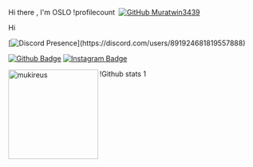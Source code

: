Hi there , I'm OSLO
 !profilecount&nbsp; 
 [![GitHub Muratwin3439](https://img.shields.io/github/followers/Ishylol?label=follow&style=social)](https://github.com/Ishylol)&nbsp; 

Hi

 [![Discord Presence](https://lanyard-profile-readme.vercel.app/api/891924681819557888?theme=light&bg=809ecf&animated=false&hideDiscrim=true&borderRadius=30px&idleMessage=Probably%20doing%20something%20else...)](https://discord.com/users/891924681819557888)


[![Github Badge](https://img.shields.io/badge/-Github-000?style=quare&labelColor=000&logo=Github&logoColor=white&link=link)](https://www.github.com/Ishylol) 
[![Instagram Badge](https://img.shields.io/badge/-Instagram-C13584?style=flat-quare&labelColor=C13584&logo=instagram&logoColor=white&link=link)](https://www.instagram.com/oslo_vv) 

!Github stats 1 
 <img height="180em" align="left" src="https://github-readme-stats.vercel.app/api/top-langs?username=Ishylol&show_icons=true&locale=en&layout=compact&langs_count=8&theme=radical" alt="mukireus"/>
